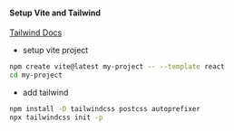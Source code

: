 #### Setup Vite and Tailwind

[Tailwind Docs](https://tailwindcss.com/docs/guides/vite)

- setup vite project

```sh
npm create vite@latest my-project -- --template react
cd my-project
```

- add tailwind

```sh
npm install -D tailwindcss postcss autoprefixer
npx tailwindcss init -p
```
